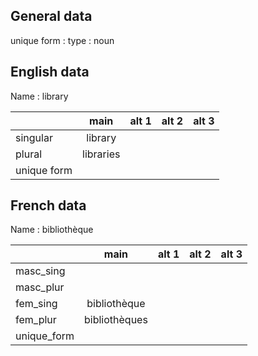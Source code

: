 ## General data

unique form :
type : noun

## English data

Name : library

|             |   main    | alt 1 | alt 2 | alt 3 |
| :---------- | :-------: | :---: | :---: | ----- |
| singular    |  library  |       |       |       |
| plural      | libraries |       |       |       |
| unique form |           |       |       |       |

## French data

Name : bibliothèque

|             |     main      | alt 1 | alt 2 | alt 3 |
| :---------- | :-----------: | :---: | :---: | :---: |
| masc_sing   |               |       |       |       |
| masc_plur   |               |       |       |       |
| fem_sing    | bibliothèque  |       |       |       |
| fem_plur    | bibliothèques |       |       |       |
| unique_form |               |       |       |       |



